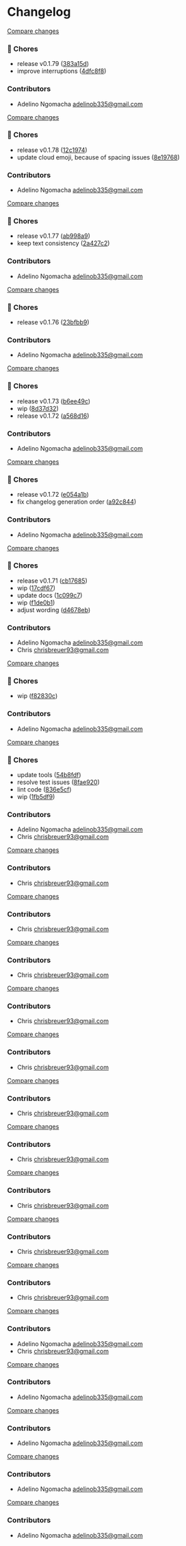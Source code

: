 # Changelog
[Compare changes](https://github.com/stacksjs/bumpx/compare/v0.1.78...v0.1.79)

### 🧹 Chores

- release v0.1.79 ([383a15d](https://github.com/stacksjs/bumpx/commit/383a15d))
- improve interruptions ([4dfc8f8](https://github.com/stacksjs/bumpx/commit/4dfc8f8))

### Contributors

- Adelino Ngomacha <adelinob335@gmail.com>

[Compare changes](https://github.com/stacksjs/bumpx/compare/v0.1.77...v0.1.78)

### 🧹 Chores

- release v0.1.78 ([12c1974](https://github.com/stacksjs/bumpx/commit/12c1974))
- update cloud emoji, because of spacing issues ([8e19768](https://github.com/stacksjs/bumpx/commit/8e19768))

### Contributors

- Adelino Ngomacha <adelinob335@gmail.com>

[Compare changes](https://github.com/stacksjs/bumpx/compare/v0.1.76...v0.1.77)

### 🧹 Chores

- release v0.1.77 ([ab998a9](https://github.com/stacksjs/bumpx/commit/ab998a9))
- keep text consistency ([2a427c2](https://github.com/stacksjs/bumpx/commit/2a427c2))

### Contributors

- Adelino Ngomacha <adelinob335@gmail.com>

[Compare changes](https://github.com/stacksjs/bumpx/compare/v0.1.75...v0.1.76)

### 🧹 Chores

- release v0.1.76 ([23bfbb9](https://github.com/stacksjs/bumpx/commit/23bfbb9))

### Contributors

- Adelino Ngomacha <adelinob335@gmail.com>

[Compare changes](https://github.com/stacksjs/bumpx/compare/v0.1.72...HEAD)

### 🧹 Chores

- release v0.1.73 ([b6ee49c](https://github.com/stacksjs/bumpx/commit/b6ee49c))
- wip ([8d37d32](https://github.com/stacksjs/bumpx/commit/8d37d32))
- release v0.1.72 ([a568d16](https://github.com/stacksjs/bumpx/commit/a568d16))

### Contributors

- Adelino Ngomacha <adelinob335@gmail.com>

[Compare changes](https://github.com/stacksjs/bumpx/compare/v0.1.71...v0.1.72)

### 🧹 Chores

- release v0.1.72 ([e054a1b](https://github.com/stacksjs/bumpx/commit/e054a1b))
- fix changelog generation order ([a92c844](https://github.com/stacksjs/bumpx/commit/a92c844))

### Contributors

- Adelino Ngomacha <adelinob335@gmail.com>

[Compare changes](https://github.com/stacksjs/bumpx/compare/v0.1.70...HEAD)

### 🧹 Chores

- release v0.1.71 ([cb17685](https://github.com/stacksjs/bumpx/commit/cb17685))
- wip ([17cdf67](https://github.com/stacksjs/bumpx/commit/17cdf67))
- update docs ([1c099c7](https://github.com/stacksjs/bumpx/commit/1c099c7))
- wip ([f1de0b1](https://github.com/stacksjs/bumpx/commit/f1de0b1))
- adjust wording ([d4678eb](https://github.com/stacksjs/bumpx/commit/d4678eb))

### Contributors

- Adelino Ngomacha <adelinob335@gmail.com>
- Chris <chrisbreuer93@gmail.com>

[Compare changes](https://github.com/stacksjs/bumpx/compare/v0.1.70...HEAD)

### 🧹 Chores

- wip ([f82830c](https://github.com/stacksjs/bumpx/commit/f82830c))

### Contributors

- Adelino Ngomacha <adelinob335@gmail.com>

[Compare changes](https://github.com/stacksjs/bumpx/compare/v0.1.69...HEAD)

### 🧹 Chores

- update tools ([54b8fdf](https://github.com/stacksjs/bumpx/commit/54b8fdf))
- resolve test issues ([8fae920](https://github.com/stacksjs/bumpx/commit/8fae920))
- lint code ([836e5cf](https://github.com/stacksjs/bumpx/commit/836e5cf))
- wip ([1fb5df9](https://github.com/stacksjs/bumpx/commit/1fb5df9))

### Contributors

- Adelino Ngomacha <adelinob335@gmail.com>
- Chris <chrisbreuer93@gmail.com>

[Compare changes](https://github.com/stacksjs/bumpx/compare/v0.1.60...HEAD)

### Contributors

- Chris <chrisbreuer93@gmail.com>

[Compare changes](https://github.com/stacksjs/bumpx/compare/v0.1.59...HEAD)

### Contributors

- Chris <chrisbreuer93@gmail.com>

[Compare changes](https://github.com/stacksjs/bumpx/compare/v0.1.58...HEAD)

### Contributors

- Chris <chrisbreuer93@gmail.com>

[Compare changes](https://github.com/stacksjs/bumpx/compare/v0.1.57...HEAD)

### Contributors

- Chris <chrisbreuer93@gmail.com>

[Compare changes](https://github.com/stacksjs/bumpx/compare/v0.1.56...HEAD)

### Contributors

- Chris <chrisbreuer93@gmail.com>

[Compare changes](https://github.com/stacksjs/bumpx/compare/v0.1.55...HEAD)

### Contributors

- Chris <chrisbreuer93@gmail.com>

[Compare changes](https://github.com/stacksjs/bumpx/compare/v0.1.54...HEAD)

### Contributors

- Chris <chrisbreuer93@gmail.com>

[Compare changes](https://github.com/stacksjs/bumpx/compare/v0.1.53...HEAD)

### Contributors

- Chris <chrisbreuer93@gmail.com>

[Compare changes](https://github.com/stacksjs/bumpx/compare/v0.1.52...HEAD)

### Contributors

- Chris <chrisbreuer93@gmail.com>

[Compare changes](https://github.com/stacksjs/bumpx/compare/v0.1.45...HEAD)

### Contributors

- Chris <chrisbreuer93@gmail.com>

[Compare changes](https://github.com/stacksjs/bumpx/compare/v0.1.33...HEAD)

### Contributors

- Adelino Ngomacha <adelinob335@gmail.com>
- Chris <chrisbreuer93@gmail.com>

[Compare changes](https://github.com/stacksjs/bumpx/compare/v0.1.32...HEAD)

### Contributors

- Adelino Ngomacha <adelinob335@gmail.com>

[Compare changes](https://github.com/stacksjs/bumpx/compare/v0.1.31...HEAD)

### Contributors

- Adelino Ngomacha <adelinob335@gmail.com>

[Compare changes](https://github.com/stacksjs/bumpx/compare/v0.1.25...v0.1.26)

### Contributors

- Adelino Ngomacha <adelinob335@gmail.com>

[Compare changes](https://github.com/stacksjs/bumpx/compare/v0.1.24...v0.1.25)

### Contributors

- Adelino Ngomacha <adelinob335@gmail.com>
